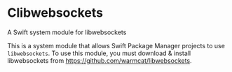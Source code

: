 # Clibwebsockets
A Swift system module for libwebsockets

This is a system module that allows Swift Package Manager projects to use `libwebsockets`.  To use this module, you must download & install libwebsockets from https://github.com/warmcat/libwebsockets.
